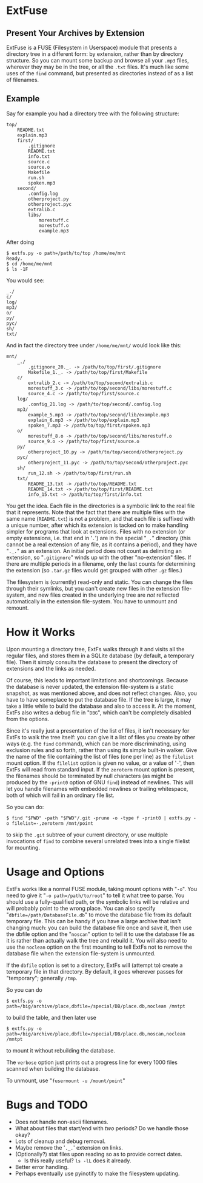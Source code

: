 <!-- -*- markdown -*- -->
# ExtFuse

## Present Your Archives by Extension

ExtFuse is a FUSE (Filesystem in Userspace) module that presents a directory tree in a different form: by extension, rather than by directory structure.  So you can mount some backup and browse all your `.mp3` files, wherever they may be in the tree, or all the `.txt` files. It's much like some uses of the `find` command, but presented as directories instead of as a list of filenames.

## Example

Say for example you had a directory tree with the following structure:

	top/
		README.txt
		explain.mp3
		first/
			.gitignore
			README.txt
			info.txt
			source.c
			source.o
			Makefile
			run.sh
			spoken.mp3
		second/
			.config.log
			otherproject.py
			otherproject.pyc
			extralib.c
			libs/
				morestuff.c
				morestuff.o
				example.mp3

After doing

	$ extfs.py -o path=/path/to/top /home/me/mnt
	Ready.
	$ cd /home/me/mnt
	$ ls -1F

You would see:

	_./
	c/
	log/
	mp3/
	o/
	py/
	pyc/
	sh/
	txt/

And in fact the directory tree under `/home/me/mnt/` would look like this:

	mnt/
		_./
			.gitignore_20._. -> /path/to/top/first/.gitignore
			Makefile_1._. -> /path/to/top/first/Makefile
		c/
			extralib_2.c -> /path/to/top/second/extralib.c
			morestuff_3.c -> /path/to/top/second/libs/morestuff.c
			source_4.c -> /path/to/top/first/source.c
		log/
			.config_21.log -> /path/to/top/second/.config.log
		mp3/
			example_5.mp3 -> /path/to/top/second/lib/example.mp3
			explain_6.mp3 -> /path/to/top/explain.mp3
			spoken_7.mp3 -> /path/to/top/first/spoken.mp3
		o/
			morestuff_8.o -> /path/to/top/second/libs/morestuff.o
			source_9.o -> /path/to/top/first/source.o
		py/
			otherproject_10.py -> /path/to/top/second/otherproject.py
		pyc/
			otherproject_11.pyc -> /path/to/top/second/otherproject.pyc
		sh/
			run_12.sh -> /path/to/top/first/run.sh
		txt/
			README_13.txt -> /path/to/top/README.txt
			README_14.txt -> /path/to/top/first/README.txt
			info_15.txt -> /path/to/top/first/info.txt

You get the idea.  Each file in the directories is a symbolic link to the real file that it represents.  Note that the fact that there are multiple files with the same name (`README.txt`) is not a problem, and that each file is suffixed with a unique number, after which its extension is tacked on to make handling simpler for programs that look at extensions.  Files with no extension (or empty extensions, i.e. that end in '`.`') are in the special "`_.`" directory (this cannot be a real extension of any file, as it contains a period), and they have "`._.`" as an extension.  An initial period does not count as delimiting an extension, so "`.gitignore`" winds up with the other "no-extension" files.  If there are multiple periods in a filename, only the last counts for determining the extension (so `.tar.gz` files would get grouped with other `.gz` files.)

The filesystem is (currently) read-only and static.  You can change the files through their symlinks, but you can't create new files in the extension file-system, and new files created in the underlying tree are *not* reflected automatically in the extension file-system. You have to unmount and remount.

# How it Works

Upon mounting a directory tree, ExtFs walks through it and visits all the regular files, and stores them in a SQLite database (by default, a temporary file).  Then it simply consults the database to present the directory of extensions and the links as needed.

Of course, this leads to important limitations and shortcomings. Because the database is never updated, the extension file-system is a static snapshot, as was mentioned above, and does not reflect changes. Also, you have to have someplace to put the database file.  If the tree is large, it may take a little while to build the database and also to access it.  At the moment, ExtFs also writes a debug file in "`DBG`", which can't be completely disabled from the options.

Since it's really just a presentation of the list of files, it isn't necessary for ExtFs to walk the tree itself: you can give it a list of files you create by other ways (e.g. the `find` command), which can be more discriminating, using exclusion rules and so forth, rather than using its simple built-in walker.  Give the name of the file containing the list of files (one per line) as the `filelist` mount option.  If the `filelist` option is given no value, or a value of '`-`', then ExtFs will read from standard input.  If the `zeroterm` mount option is present, the filenames should be terminated by null characters (as might be produced by the `-print0` option of GNU `find`) instead of newlines.  This will let you handle filenames with embedded newlines or trailing whitespace, both of which will fail in an ordinary file list.

So you can do:

	$ find "$PWD" -path "$PWD"/.git -prune -o -type f -print0 | extfs.py -o filelist=-,zeroterm /mnt/point

to skip the `.git` subtree of your current directory, or use multiple invocations of `find` to combine several unrelated trees into a single filelist for mounting.

# Usage and Options

ExtFs works like a normal FUSE module, taking mount options with "`-o`". You need to give it "`-o path=/path/to/root`" to tell it what tree to parse.  You should use a fully-qualified path, or the symbolic links will be relative and will probably point to the wrong place.  You can also specify "`dbfile=/path/DatabaseFile.db`" to move the database file from its default temporary file.  This can be handy if you have a large archive that isn't changing much: you can build the database file once and save it, then use the dbfile option and the "`noscan`" option to tell it to use the database file as it is rather than actually walk the tree and rebuild it.  You will also need to use the `noclean` option on the first mounting to tell ExtFs not to remove the database file when the extension file-system is unmounted.

If the `dbfile` option is set to a directory, ExtFs will (attempt to) create a temporary file in that directory.  By default, it goes wherever passes for "temporary"; generally `/tmp`.

So you can do

	$ extfs.py -o path=/big/archive/place,dbfile=/special/DB/place.db,noclean /mntpt

to build the table, and then later use

	$ extfs.py -o path=/big/archive/place,dbfile=/special/DB/place.db,noscan,noclean /mntpt

to mount it without rebuilding the database.

The `verbose` option just prints out a progress line for every 1000 files scanned when building the database.

To unmount, use "`fusermount -u /mount/point`"

# Bugs and TODO

* Does not handle non-ascii filenames.
* What about files that start/end with *two* periods? Do we handle those okay?
* Lots of cleanup and debug removal.
* Maybe remove the '`._.`' extension on links.
* (Optionally?) stat files upon reading so as to provide correct dates.
	* Is this really useful?  `ls -lL` does it already.
* Better error handling.
* Perhaps eventually use pyinotify to make the filesystem updating.
